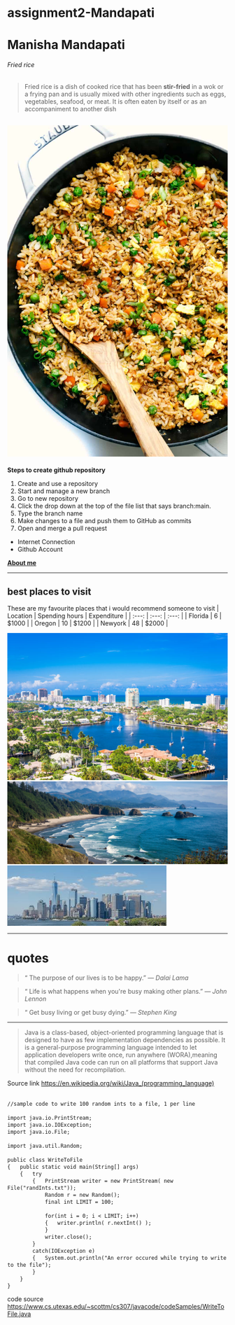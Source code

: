 # assignment2-Mandapati
# Manisha Mandapati
###### Fried rice
>Fried rice is a dish of cooked rice that has been **stir-fried** in a wok or a frying pan and is usually mixed with other ingredients such as eggs, vegetables, seafood, or meat. It is often eaten by itself or as an accompaniment to another dish

![fried rice](food.jpg)
---
**Steps to create github repository**
1. Create and use a repository
2. Start and manage a new branch
  1. Go to new repository
  2. Click the drop down at the top of the file list that says branch:main.
  3. Type the branch name
3. Make changes to a file and push them to GitHub as commits
4. Open and merge a pull request

- Internet Connection
- Github Account



**[About me](AboutMe.md)**

---
## best places to visit 
These are my favourite places that i would recommend someone to visit
| Location | Spending hours | Expenditure |
| :---: | :---: | :---: |
| Florida | 6 | $1000 |
| Oregon | 10 | $1200 |
| Newyork | 48 | $2000 |

![Florida](images/florida.jpg)
![Oregon](images/oregon.jpg)
![Newyork](images/newyork.jpg)

---
# quotes
> “ The purpose of our lives is to be happy.” — *Dalai Lama*

> “ Life is what happens when you're busy making other plans.” — *John Lennon*

> “ Get busy living or get busy dying.” — *Stephen King*

---
> Java is a class-based, object-oriented programming language that is designed to have as few implementation dependencies as possible. It is a general-purpose programming language intended to let application developers write once, run anywhere (WORA),meaning that compiled Java code can run on all platforms that support Java without the need for recompilation.


Source link <https://en.wikipedia.org/wiki/Java_(programming_language)>

```

//sample code to write 100 random ints to a file, 1 per line

import java.io.PrintStream;
import java.io.IOException;
import java.io.File;

import java.util.Random;

public class WriteToFile
{	public static void main(String[] args)
	{	try
		{	PrintStream writer = new PrintStream( new File("randInts.txt"));
			Random r = new Random();
			final int LIMIT = 100;

			for(int i = 0; i < LIMIT; i++)
			{	writer.println( r.nextInt() );
			}
			writer.close();
		}
		catch(IOException e)
		{	System.out.println("An error occured while trying to write to the file");
		}
	}
}

```
code source <https://www.cs.utexas.edu/~scottm/cs307/javacode/codeSamples/WriteToFile.java>


